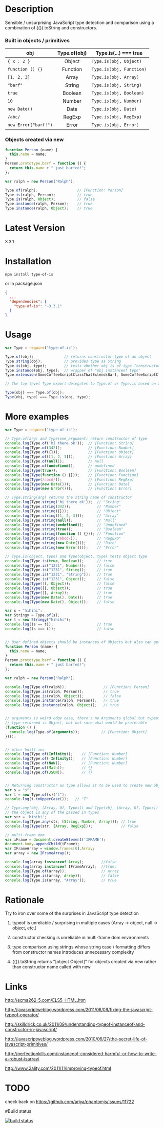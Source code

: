 # Description

Sensible / unsurprising JavaScript type detection and comparison using a combination of ({}).toString and constructors.


### Built in objects / primitives

| obj                       | Type.of(obj)  | Type.is(...) === true         |
| ------------------------- |:-------------:| ----------------------------- |
| ```{ x : 2 }```           | Object        | ```Type.is(obj, Object)```    |
| ```function () {}```      | Function      | ```Type.is(obj, Function)```  |
| ```[1, 2, 3]```           | Array         | ```Type.is(obj, Array)```     |
| ```"barf"```              | String        | ```Type.is(obj, String)```    |
| ```true```                | Boolean       | ```Type.is(obj, Boolean)```   |
| ```10```                  | Number        | ```Type.is(obj, Number)```    |
| ```new Date()```          | Date          | ```Type.is(obj, Date)```      |
| ```/abc/```               | RegExp        | ```Type.is(obj, RegExp)```    |
| ```new Error("barf!")```  | Error         | ```Type.is(obj, Error)```     |


### Objects created via new

```javascript
function Person (name) {
  this.name = name;
}
Person.prototype.barf = function () {
  return this.name + " just barfed!";
};

var ralph = new Person('Ralph');

Type.of(ralph);                  // [Function: Person]
Type.is(ralph, Person);          // true
Type.is(ralph, Object);          // false
Type.instance(ralph, Person);    // true
Type.instance(ralph, Object);    // true
```


# Latest Version

3.3.1


# Installation

```
npm install type-of-is
```

or in package.json

```json
{
  ...
  "dependencies": {
    "type-of-is": "~3.3.1"
  }
}
```


# Usage

```javascript
var Type = require('type-of-is');

Type.of(obj);              // returns constructor type of an object
Type.string(obj);          // provides type as String
Type.is(obj, type);        // tests whether obj is of type (constructor or String)
Type.instance(obj, type);  // wrapper of "obj instanceof type"
Type.extension(SomeCoffeeScriptClassThatExtendsBarf, SomeCoffeeScriptClassNamedBarf)

// The top level Type export delegates to Type.of or Type.is based on argument count

Type(obj) === Type.of(obj);
Type(obj, type) === Type.is(obj, type);
```


# More examples

```javascript
var Type = require('type-of-is');

// Type.of(arg) and Type(one_argument) return constructor of type
console.log(Type.of('hi there ok'));  // [Function: String]
console.log(Type.of(342));            // [Function: Number]
console.log(Type.of({}));             // [Function: Object]
console.log(Type.of([1, 2, 3]));      // [Function: Array]
console.log(Type.of(null));           // null
console.log(Type.of(undefined));      // undefined
console.log(Type(true));              // [Function: Boolean]
console.log(Type(function () {}));    // [Function: Function]
console.log(Type(/abcd/));            // [Function: RegExp]
console.log(Type(new Date()));        // [Function: Date]
console.log(Type(new Error()));       // [Function: Error]

// Type.string(arg) returns the string name of constructor
console.log(Type.string('hi there ok'));  // "String"
console.log(Type.string(342));            // "Number"
console.log(Type.string({}));             // "Object"
console.log(Type.string([1, 2, 3]));      // "Array"
console.log(Type.string(null));           // "Null"
console.log(Type.string(undefined));      // "Undefined"
console.log(Type.string(true));           // "Boolean"
console.log(Type.string(function () {})); // "Function"
console.log(Type.string(/abcd/));         // "RegExp"
console.log(Type.string(new Date()));     // "Date"
console.log(Type.string(new Error()));    // "Error"

// Type.is(object, type) and Type(object, type) tests object type
console.log(Type.is(true, Boolean));      // true
console.log(Type.is("1231", Number));     // false
console.log(Type.is("1231", String));     // true
console.log(Type.is("1231", "String"));   // true
console.log(Type.is("1231", Object));     // false
console.log(Type([], Object));            // false
console.log(Type({}, Object));            // true
console.log(Type([], Array));             // true
console.log(Type(new Date(), Date));      // true
console.log(Type(new Date(), Object));    // false

var s = "hihihi";
var Stringy = Type.of(s);
var t = new Stringy("hihihi");
console.log((s == t));                    // true
console.log((s === t));                   // false


// User defined objects should be instances of Objects but also can get actual constructor type
function Person (name) {
  this.name = name;
}
Person.prototype.barf = function () {
  return this.name + " just barfed!";
};

var ralph = new Person('Ralph');

console.log(Type.of(ralph));                 // [Function: Person]
console.log(Type.is(ralph, Person));         // true
console.log(Type.is(ralph, Object));         // false
console.log(Type.instance(ralph, Person));   // true
console.log(Type.instance(ralph, Object));   // true


// arguments is weird edge case, there's no Arguments global but typeof arguments is "arguments"
// type returned is Object, but not sure what would be preferable
(function () {
  console.log(Type.of(arguments));          // [Function: Object]
})();


// other built-ins
console.log(Type.of(Infinity));    // [Function: Number]
console.log(Type.of(-Infinity));   // [Function: Number]
console.log(Type.of(NaN));         // [Function: Number]
console.log(Type.of(Math));        // {}
console.log(Type.of(JSON));        // {}


// Returning constructor as type allows it to be used to create new objects i.e.
var s = "s";
var t = new Type.of(s)("t");
console.log(t.toUpperCase());   // "T"

// Type.any(obj, [Array, Of, Types]) and Type(obj, [Array, Of, Types]) should test whether
// the object is any of the passed in types
var str = 'hihihi';
console.log(Type.any(str, [String, Number, Array])); // true
console.log(Type(str, [Array, RegExp]));             // false

// multi-frame dom
var iFrame = document.createElement('IFRAME');
document.body.appendChild(iFrame);
var IFrameArray = window.frames[0].Array;
var array = new IFrameArray();

console.log(array instanceof Array);        //false
console.log(array instanceof IFrameArray);  //true;
console.log(Type.of(array));                // Array
console.log(Type.is(array, Array));         // false
console.log(Type.is(array, "Array"));       // true

```


# Rationale

Try to iron over some of the surprises in JavaScript type detection

1. typeof is unreliable / surprising in multiple cases (Array -> object, null -> object, etc.)

2. constructor checking is unreliable in multi-frame dom environments

3. type comparison using strings whose string case / formatting differs from constructor names introduces unnecessary complexity

4. ({}).toString returns "[object Object]" for objects created via new rather than constructor name called with new


# Links

http://ecma262-5.com/ELS5_HTML.htm

http://javascriptweblog.wordpress.com/2011/08/08/fixing-the-javascript-typeof-operator/

http://skilldrick.co.uk/2011/09/understanding-typeof-instanceof-and-constructor-in-javascript/

http://javascriptweblog.wordpress.com/2010/09/27/the-secret-life-of-javascript-primitives/

http://perfectionkills.com/instanceof-considered-harmful-or-how-to-write-a-robust-isarray/

http://www.2ality.com/2011/11/improving-typeof.html


# TODO

check back on https://github.com/ariya/phantomjs/issues/11722

#Build status

[![build status](https://secure.travis-ci.org/stephenhandley/type-of-is.png)](http://travis-ci.org/stephenhandley/type-of-is)
